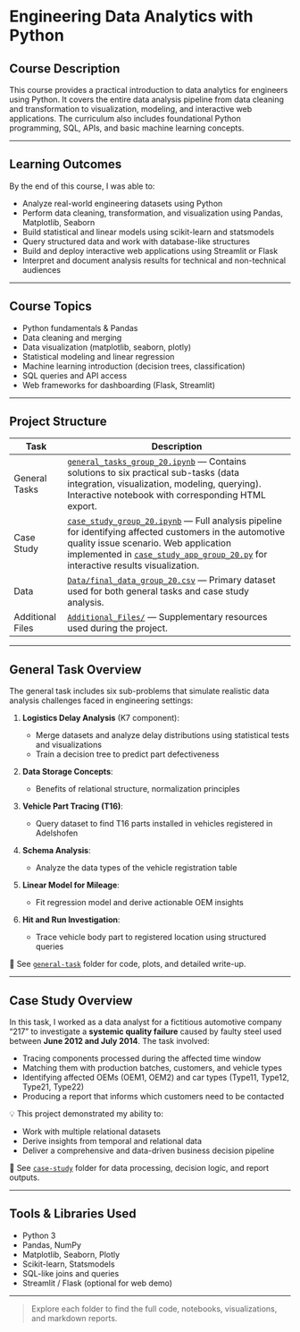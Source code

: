 # Engineering Data Analytics with Python

## Course Description

This course provides a practical introduction to data analytics for engineers using Python. It covers the entire data analysis pipeline from data cleaning and transformation to visualization, modeling, and interactive web applications. The curriculum also includes foundational Python programming, SQL, APIs, and basic machine learning concepts.

---

## Learning Outcomes

By the end of this course, I was able to:

- Analyze real-world engineering datasets using Python
- Perform data cleaning, transformation, and visualization using Pandas, Matplotlib, Seaborn
- Build statistical and linear models using scikit-learn and statsmodels
- Query structured data and work with database-like structures
- Build and deploy interactive web applications using Streamlit or Flask
- Interpret and document analysis results for technical and non-technical audiences

---

## Course Topics

- Python fundamentals & Pandas
- Data cleaning and merging
- Data visualization (matplotlib, seaborn, plotly)
- Statistical modeling and linear regression
- Machine learning introduction (decision trees, classification)
- SQL queries and API access
- Web frameworks for dashboarding (Flask, Streamlit)

---

## Project Structure

| Task | Description |
|------|-------------|
| General Tasks | [`general_tasks_group_20.ipynb`](./general_tasks_group_20.ipynb) — Contains solutions to six practical sub-tasks (data integration, visualization, modeling, querying). Interactive notebook with corresponding HTML export. |
| Case Study | [`case_study_group_20.ipynb`](./case_study_group_20.ipynb) — Full analysis pipeline for identifying affected customers in the automotive quality issue scenario. Web application implemented in [`case_study_app_group_20.py`](./case_study_app_group_20.py) for interactive results visualization. |
| Data | [`Data/final_data_group_20.csv`](./Data/final_data_group_20.csv) — Primary dataset used for both general tasks and case study analysis. |
| Additional Files | [`Additional_Files/`](./Additional_Files/) — Supplementary resources used during the project. |

---

## General Task Overview

The general task includes six sub-problems that simulate realistic data analysis challenges faced in engineering settings:

1. **Logistics Delay Analysis** (K7 component):  
   - Merge datasets and analyze delay distributions using statistical tests and visualizations  
   - Train a decision tree to predict part defectiveness

2. **Data Storage Concepts**:  
   - Benefits of relational structure, normalization principles

3. **Vehicle Part Tracing (T16)**:  
   - Query dataset to find T16 parts installed in vehicles registered in Adelshofen

4. **Schema Analysis**:  
   - Analyze the data types of the vehicle registration table

5. **Linear Model for Mileage**:  
   - Fit regression model and derive actionable OEM insights

6. **Hit and Run Investigation**:  
   - Trace vehicle body part to registered location using structured queries

📂 See [`general-task`](./general-task) folder for code, plots, and detailed write-up.

---

## Case Study Overview

In this task, I worked as a data analyst for a fictitious automotive company “217” to investigate a **systemic quality failure** caused by faulty steel used between **June 2012 and July 2014**. The task involved:

- Tracing components processed during the affected time window
- Matching them with production batches, customers, and vehicle types
- Identifying affected OEMs (OEM1, OEM2) and car types (Type11, Type12, Type21, Type22)
- Producing a report that informs which customers need to be contacted

💡 This project demonstrated my ability to:
- Work with multiple relational datasets
- Derive insights from temporal and relational data
- Deliver a comprehensive and data-driven business decision pipeline

📂 See [`case-study`](./case-study) folder for data processing, decision logic, and report outputs.

---

## Tools & Libraries Used

- Python 3
- Pandas, NumPy
- Matplotlib, Seaborn, Plotly
- Scikit-learn, Statsmodels
- SQL-like joins and queries
- Streamlit / Flask (optional for web demo)

---


> Explore each folder to find the full code, notebooks, visualizations, and markdown reports.
